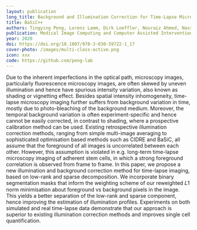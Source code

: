 ```yaml
---
layout: publication
long_title: Background and Illumination Correction for Time-Lapse Microscopy Data with Correlated Foreground
title: BaSiC++
authors: Tingying Peng, Lorenz Lamm, Dirk Loeffler, Nouraiz Ahmed, Nassir Navab, Timm Schroeder, Carsten Marr
publication: Medical Image Computing and Computer Assisted Intervention – MICCAI 2020
year: 2020
doi: https://doi.org/10.1007/978-3-030-59722-1_17
cover-photo: /images/multi-class-active.png
icon: xxx
code: https://github.com/peng-lab
---
```


Due to the inherent imperfections in the optical path, microscopy images, particularly fluorescence microscopy images, are often skewed by uneven illumination and hence have spurious intensity variation, also known as shading or vignetting effect. Besides spatial intensity inhomogeneity, time-lapse microscopy imaging further suffers from background variation in time, mostly due to photo-bleaching of the background medium. Moreover, the temporal background variation is often experiment-specific and hence cannot be easily corrected, in contrast to shading, where a prospective calibration method can be used. Existing retrospective illumination correction methods, ranging from simple multi-image averaging to sophisticated optimisation based methods such as CIDRE and BaSiC, all assume that the foreground of all images is uncorrelated between each other. However, this assumption is violated in e.g. long-term time-lapse microscopy imaging of adherent stem cells, in which a strong foreground correlation is observed from frame to frame. In this paper, we propose a new illumination and background correction method for time-lapse imaging, based on low-rank and sparse decomposition. We incorporate binary segmentation masks that inform the weighting scheme of our reweighted   𝐿1  norm minimisation about foreground vs background pixels in the image. This yields a better separation of the low-rank and sparse component, hence improving the estimation of illumination profiles. Experiments on both simulated and real time-lapse data demonstrate that our approach is superior to existing illumination correction methods and improves single cell quantification.